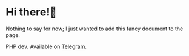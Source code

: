 # Hi there!👋

Nothing to say for now; I just wanted to add this fancy document to the page.

PHP dev. Available on [Telegram](https://t.me/lalivirtei). 

